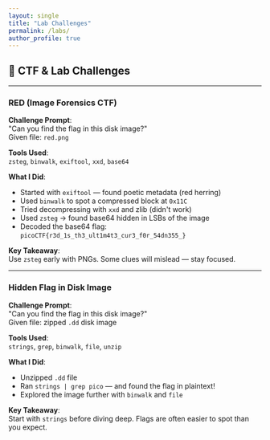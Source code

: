 ```yaml
---
layout: single
title: "Lab Challenges"
permalink: /labs/
author_profile: true
---
```


## 🔐 CTF & Lab Challenges

---

### RED (Image Forensics CTF)

**Challenge Prompt**:  
"Can you find the flag in this disk image?"  
Given file: `red.png`

**Tools Used**:  
`zsteg`, `binwalk`, `exiftool`, `xxd`, `base64`

**What I Did**:
- Started with `exiftool` — found poetic metadata (red herring)
- Used `binwalk` to spot a compressed block at `0x11C`
- Tried decompressing with `xxd` and zlib (didn't work)
- Used `zsteg` → found base64 hidden in LSBs of the image
- Decoded the base64 flag:  
  `picoCTF{r3d_1s_th3_ult1m4t3_cur3_f0r_54dn355_}`

**Key Takeaway**:  
Use `zsteg` early with PNGs. Some clues will mislead — stay focused.

---

### Hidden Flag in Disk Image

**Challenge Prompt**:  
"Can you find the flag in this disk image?"  
Given file: zipped `.dd` disk image

**Tools Used**:  
`strings`, `grep`, `binwalk`, `file`, `unzip`

**What I Did**:
- Unzipped `.dd` file
- Ran `strings | grep pico` — and found the flag in plaintext!
- Explored the image further with `binwalk` and `file`

**Key Takeaway**:  
Start with `strings` before diving deep. Flags are often easier to spot than you expect.
